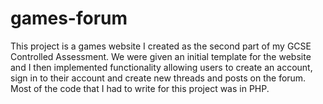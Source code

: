 # games-forum

This project is a games website I created as the second part of my GCSE Controlled Assessment. We were given an initial template for the website and I then implemented functionality allowing users to create an account, sign in to their account and create new threads and posts on the forum. Most of the code that I had to write for this project was in PHP.
